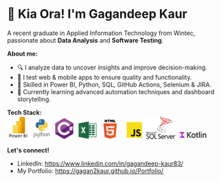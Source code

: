 # 👋 Kia Ora! I'm Gagandeep Kaur

A recent graduate in Applied Information Technology from Wintec, passionate about **Data Analysis** and **Software Testing**.

**About me:**

- 🔍 I analyze data to uncover insights and improve decision-making.
- 🧪 I test web & mobile apps to ensure quality and functionality.
- 🚀 Skilled in Power BI, Python, SQL, GitHub Actions, Selenium & JIRA.
- 🌱 Currently learning advanced automation techniques and dashboard storytelling.

**Tech Stack:** <br>
<img src=https://raw.githubusercontent.com/gagan2kaur/Portfolio/refs/heads/main/images/ProgrammingLogos/PowerBILogo1.png width="50"/>
<img src=https://raw.githubusercontent.com/gagan2kaur/Portfolio/refs/heads/main/images/ProgrammingLogos/Python1.png width="50"/>
<img src=https://raw.githubusercontent.com/gagan2kaur/Portfolio/refs/heads/main/images/ProgrammingLogos/CSharp.png width="50"/>
<img src=https://raw.githubusercontent.com/gagan2kaur/Portfolio/refs/heads/main/images/ProgrammingLogos/Excel.png width="50"/>
<img src=https://raw.githubusercontent.com/gagan2kaur/Portfolio/refs/heads/main/images/ProgrammingLogos/HTMLpgo.png width="50"/>
<img src=https://raw.githubusercontent.com/gagan2kaur/Portfolio/refs/heads/main/images/ProgrammingLogos/JavascriptLogo.png width="50"/>
<img src=https://raw.githubusercontent.com/gagan2kaur/Portfolio/refs/heads/main/images/ProgrammingLogos/MSSQLogo.png width="70"/>
<img src=https://raw.githubusercontent.com/gagan2kaur/Portfolio/refs/heads/main/images/ProgrammingLogos/Kotlin.png width="70"/>


**Let's connect!**
- LinkedIn: https://www.linkedin.com/in/gagandeep-kaur83/
- My Portfolio: https://gagan2kaur.github.io/Portfolio/





